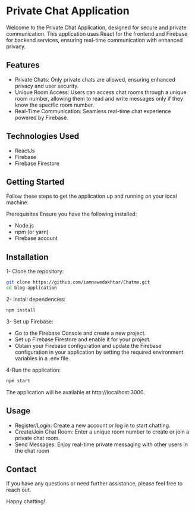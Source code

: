 
# Private Chat Application
Welcome to the Private Chat Application, designed for secure and private communication. This application uses React for the frontend and Firebase for backend services, ensuring real-time communication with enhanced privacy.

## Features

* Private Chats: Only private chats are allowed, ensuring enhanced privacy and user security.
* Unique Room Access: Users can access chat rooms through a unique room number, allowing them to read and write messages only if they know the specific room number.
* Real-Time Communication: Seamless real-time chat experience powered by Firebase.

## Technologies Used
* ReactJs
* Firebase
* Firebase Firestore


## Getting Started
Follow these steps to get the application up and running on your local machine.

Prerequisites
Ensure you have the following installed:

* Node.js
* npm (or yarn)
* Firebase account

## Installation

1- Clone the repository:

```bash
git clone https://github.com/iamnawedakhtar/Chatme.git
cd blog-application

```
    
2- Install dependencies:

```bash
npm install

```
3- Set up Firebase:

* Go to the Firebase Console and create a new project.
* Set up Firebase Firestore and enable it for your project.
* Obtain your Firebase configuration and update the Firebase configuration in your application by setting the required environment variables in a .env file.

4-Run the application:

```bash
npm start

```

The application will be available at http://localhost:3000.

## Usage
* Register/Login: Create a new account or log in to start chatting.
* Create/Join Chat Room: Enter a unique room number to create or join a private chat room.
* Send Messages: Enjoy real-time private messaging with other users in the chat room

## Contact
If you have any questions or need further assistance, please feel free to reach out.

Happy chatting!








